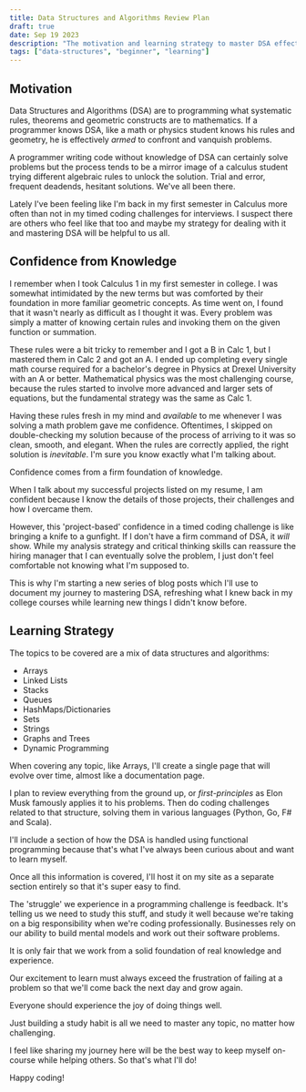 ```yaml
---
title: Data Structures and Algorithms Review Plan
draft: true
date: Sep 19 2023
description: "The motivation and learning strategy to master DSA effectively."
tags: ["data-structures", "beginner", "learning"]
---
```


## Motivation

Data Structures and Algorithms (DSA) are to programming what systematic rules, theorems and geometric constructs are to mathematics. If a programmer knows DSA, like a math or physics student knows his rules and geometry, he is effectively _armed_ to confront and vanquish problems. 

A programmer writing code without knowledge of DSA can certainly solve problems but the process tends to be a mirror image of a calculus student trying different algebraic rules to unlock the solution. Trial and error, frequent deadends, hesitant solutions. We've all been there.  

Lately I've been feeling like I'm back in my first semester in Calculus more often than not in my timed coding challenges for interviews. I suspect there are others who feel like that too and maybe my strategy for dealing with it and mastering DSA will be helpful to us all.

## Confidence from Knowledge

I remember when I took Calculus 1 in my first semester in college. I was somewhat intimidated by the new terms but was comforted by their foundation in more familiar geometric concepts. As time went on, I found that it wasn't nearly as difficult as I thought it was. Every problem was simply a matter of knowing certain rules and invoking them on the given function or summation.

These rules were a bit tricky to remember and I got a B in Calc 1, but I mastered them in Calc 2 and got an A. I ended up completing every single math course required for a bachelor's degree in Physics at Drexel University with an A or better. Mathematical physics was the most challenging course, because the rules started to involve more advanced and larger sets of equations, but the fundamental strategy was the same as Calc 1.

Having these rules fresh in my mind and _available_ to me whenever I was solving a math problem gave me confidence. Oftentimes, I skipped on double-checking my solution because of the process of arriving to it was so clean, smooth, and elegant. When the rules are correctly applied, the right solution is _inevitable_. I'm sure you know exactly what I'm talking about.

Confidence comes from a firm foundation of knowledge. 

When I talk about my successful projects listed on my resume, I am confident because I know the details of those projects, their challenges and how I overcame them.

However, this 'project-based' confidence in a timed coding challenge is like bringing a knife to a gunfight. If I don't have a firm command of DSA, it _will_ show. While my analysis strategy and critical thinking skills can reassure the hiring manager that I can eventually solve the problem, I just don't feel comfortable not knowing what I'm supposed to.

This is why I'm starting a new series of blog posts which I'll use to document my journey to mastering DSA, refreshing what I knew back in my college courses while learning new things I didn't know before. 

## Learning Strategy

The topics to be covered are a mix of data structures and algorithms:
- Arrays
- Linked Lists
- Stacks
- Queues
- HashMaps/Dictionaries
- Sets
- Strings
- Graphs and Trees
- Dynamic Programming

When covering any topic, like Arrays, I'll create a single page that will evolve over time, almost like a documentation page. 

I plan to review everything from the ground up, or _first-principles_ as Elon Musk famously applies it to his problems. Then do coding challenges related to that structure, solving them in various languages (Python, Go, F# and Scala). 

I'll include a section of how the DSA is handled using functional programming because that's what I've always been curious about and want to learn myself.

Once all this information is covered, I'll host it on my site as a separate section entirely so that it's super easy to find.

The 'struggle' we experience in a programming challenge is feedback. It's telling us we need to study this stuff, and study it well because we're taking on a big responsibility when we're coding professionally. Businesses rely on our ability to build mental models and work out their software problems.

It is only fair that we work from a solid foundation of real knowledge and experience. 

Our excitement to learn must always exceed the frustration of failing at a problem so that we'll come back the next day and grow again. 

Everyone should experience the joy of doing things well.

Just building a study habit is all we need to master any topic, no matter how challenging.

I feel like sharing my journey here will be the best way to keep myself on-course while helping others. So that's what I'll do!

Happy coding!